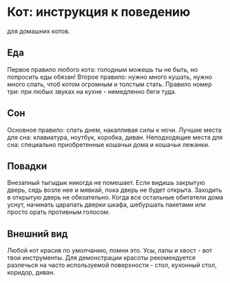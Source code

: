 # Кот: инструкция к поведению
для домашних котов.

## Еда
Первое правило любого кота: голодным можешь ты не быть, но попросить еды обязан!
Второе правило: нужно много кушать, нужно много спать, чтоб котом огромным и толстым стать.
Правило номер три: при любых звуках на кухне - немедленно беги туда.

## Сон
Основное правило: спать днем, накапливая силы к ночи. 
Лучшие места для сна: клавиатура, ноутбук, коробка, диван.
Неподходящие места для сна: специально приобретенные кошачьи дома и кошачьи лежанки.

## Повадки
Внезапный тыгыдык никогда не помешает.
Если видишь закрытую дверь, сядь возле нее и мявкай, пока дверь не будет открыта.
Заходить в открытую дверь не обязательно.
Когда все остальные обитатели дома уснут, начинать царапать дверки шкафа, шебуршать пакетами или просто орать противным голосом.

## Внешний вид
Любой кот красив по умолчанию, помни это. 
Усы, лапы и хвост - вот твои инструменты.
Для демонстрации красоты рекомендуется разлечься на часто используемой поверхности - стол, кухонный стол, коридор, диван.
